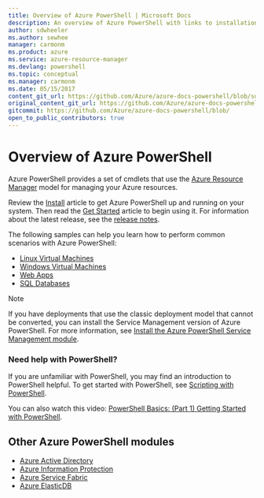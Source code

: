```yaml
---
title: Overview of Azure PowerShell | Microsoft Docs
description: An overview of Azure PowerShell with links to installation and configuration.
author: sdwheeler
ms.author: sewhee
manager: carmonm
ms.product: azure
ms.service: azure-resource-manager
ms.devlang: powershell
ms.topic: conceptual
ms.manager: carmonm
ms.date: 05/15/2017
content_git_url: https://github.com/Azure/azure-docs-powershell/blob/sdw-version-test/azureps-cmdlets-docs/ResourceManager/docs-conceptual/1.7.0/overview.md
original_content_git_url: https://github.com/Azure/azure-docs-powershell/blob/sdw-version-test/azureps-cmdlets-docs/ResourceManager/docs-conceptual/1.7.0/overview.md
gitcommit: https://github.com/Azure/azure-docs-powershell/blob/
open_to_public_contributors: true
---
```


# Overview of Azure PowerShell

Azure PowerShell provides a set of cmdlets that use the
[Azure Resource Manager](/azure/azure-resource-manager/resource-group-overview) model for managing
your Azure resources.

Review the [Install](install-azurerm-ps.md) article to get Azure PowerShell up and running on your
system. Then read the [Get Started](get-started-azureps.md) article to begin using it. For information about the latest
release, see the [release notes](release-notes-azureps.md).

The following samples can help you learn how to perform common scenarios with Azure PowerShell:

* [Linux Virtual Machines](/azure/virtual-machines/virtual-machines-linux-powershell-samples?toc=%2fpowershell%2fazure%%2ftoc.json)
* [Windows Virtual Machines](/azure/virtual-machines/virtual-machines-windows-powershell-samples?toc=%2fpowershell%2fazure%%2ftoc.json)
* [Web Apps](/azure/app-service-web/app-service-powershell-samples?toc=%2fpowershell%2fazure%%2ftoc.json)
* [SQL Databases](/azure/sql-database/sql-database-powershell-samples?toc=%2fpowershell%2fazure%%2ftoc.json)

> [!NOTE]
> If you have deployments that use the classic deployment model that cannot be converted, you can
install the Service Management version of Azure PowerShell. For more information, see
[Install the Azure PowerShell Service Management module](install-azure-ps?view=azuresmps-3.7.0).

### Need help with PowerShell?

If you are unfamiliar with PowerShell, you may find an introduction to PowerShell helpful. To get
started with PowerShell, see
[Scripting with PowerShell](https://technet.microsoft.com/library/bb978526.aspx).

You can also watch this video:
[PowerShell Basics: (Part 1) Getting Started with PowerShell](https://channel9.msdn.com/Blogs/Taste-of-Premier/PowerShellBasicsPart1).

## Other Azure PowerShell modules

* [Azure Active Directory](overview?view=azureadps-2.0)
* [Azure Information Protection](overview?view=azureipps)
* [Azure Service Fabric](overview?view=azureservicefabricps)
* [Azure ElasticDB](overview?view=azureelasticdbjobsps-0.8.33)
